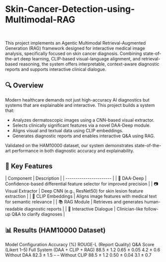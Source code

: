 # Skin-Cancer-Detection-using-Multimodal-RAG
</br>


This project implements an Agentic Multimodal Retrieval-Augmented Generation (RAG) framework designed for interactive medical image analysis, specifically focused on skin cancer diagnosis. Combining state-of-the-art deep learning, CLIP-based visual-language alignment, and retrieval-based reasoning, the system offers interpretable, context-aware diagnostic reports and supports interactive clinical dialogue.
</br>

## 🔍 Overview
Modern healthcare demands not just high-accuracy AI diagnostics but systems that are explainable and interactive. This project builds a system that:

- Analyzes dermatoscopic images using a CNN-based visual extractor.
- Selects clinically significant features via a novel DAA-Deep module.
- Aligns visual and textual data using CLIP embeddings.
- Generates diagnostic reports and enables interactive Q&A using RAG.

Validated on the HAM10000 dataset, our system demonstrates state-of-the-art performance in both diagnostic accuracy and explainability.
</br>

## 🧠 Key Features

| Component	| Description |
| ----------------------- |
| 🧠 DAA-Deep | Confidence-based differential feature selector for improved precision |
| 📷 Visual Extractor |	Deep CNN (e.g., ResNet50) for skin lesion feature extraction |
| 🔗 CLIP Embeddings	| Aligns image features with medical text for semantic relevance |
| 📚 RAG Module	| Retrieves and generates human-readable diagnostic reports |
| 💬 Interactive Dialogue |	Clinician-like follow-up Q&A to clarify diagnoses |
</br>

## 📊 Results (HAM10000 Dataset)
Model Configuration	Accuracy (%)	ROUGE-L (Report Quality)	Q&A Score (Likert 1–5)
Full System (DAA + CLIP + RAG)	88.5 ± 1.2	0.65 ± 0.05	4.2 ± 0.6
Without DAA	82.3 ± 1.5	–	–
Without CLIP	88.5 ± 1.2	0.50 ± 0.04	3.1 ± 0.7
